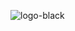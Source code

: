 ![logo-black](https://github.com/zetoli-group/.github/assets/65465380/a3dd8cd5-12a0-4ba8-8ad7-323f1ed3beb5)
